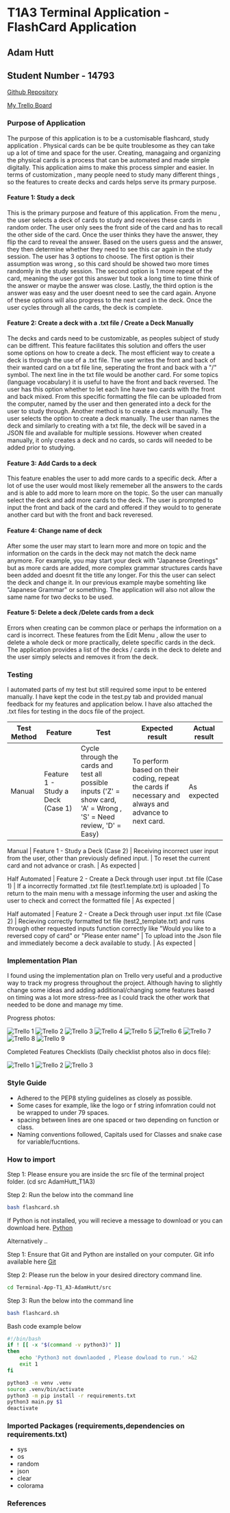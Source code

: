# T1A3 Terminal Application - FlashCard Application
## Adam Hutt 
## Student Number - 14793

[Github Repository](https://github.com/huttadam/Terminal-App-T1_A3-AdamHutt)

[My Trello Board](https://trello.com/b/klaHSd9M/terminal-application-coder-aca)

### Purpose of Application
The purpose of this application is to be a customisable flashcard, study application . Physical cards can be
be quite troublesome as they can take up a lot of time and space for the user. Creating, managaing and organizing the physical cards is a process that can be automated and made simple digitally. This application aims to make this process simpler and easier. In terms of customization , many people need to study many different things , so the features to create decks and cards helps serve its prmary purpose.


#### Feature 1: Study a deck
This is the primary purpose and feature of this application. From the menu , the user selects a deck of cards to study and receives these cards in random order. The user only sees the front side of the card and has to recall the other side of the card. Once the user thinks they have the answer, they flip the card to reveal the answer. Based on the users guess and the answer, they then determine whether they need to see this car again in the study session. The user has 3 options to choose. The first option is their assumption was wrong , so this card should be showed two more times  randomly in the study session. The second option is 1 more repeat of the card, meaning the user got this answer but took a long time to time think of the answer or maybe the answer was close. Lastly, the third option is the answer was easy and the user doesnt need to see the card again. Anyone of these options will also progress to the next card in the deck. Once the user cycles through all the cards, the deck is complete.


#### Feature 2: Create a deck with a .txt file / Create a Deck Manually
The decks and cards need to be customizable, as peoples subject of study can be diffrent. This feature facilitates this solution and offers the user some options on how to create a deck. 
The most efficient way to create a deck is through the use of a .txt file. The user writes the front and back of their wanted card on a txt file line, seperating the front and back with a "/" symbol. The next line in the txt file would be another card. For some topics (language vocabulary) it is useful to have the front and back reversed. The user has this option whether to let each line have two cards with the front and back mixed. From this specific formatting the file can be uploaded from the computer, named by the user and then generated into a deck for the user to study through. 
Another method is to create a deck manually. The user selects the option to create a deck manually. The user than names the deck and similarly to creating with a txt file, the deck will be saved in a JSON file and available for multiple sessions. However when created manually, it only creates a deck and no cards, so cards will needed to be added prior to studying.


#### Feature 3: Add Cards to a deck 
This feature enables the user to add more cards to a specific deck. After a lot of use the user would most likely rememeber all the answers to the cards and is able to add more to learn more on the topic. So the user can manually select the deck and add more cards to the deck. The user is prompted to input the front and back of the card and offered if they would to to generate another card but with the front and back reveresed.


#### Feature 4: Change name of deck 
After some the user may start to learn more and more on topic and the information on the cards in the deck may not match the deck name anymore. For example, you may start your deck with "Japanese Greetings" but as more cards are added, more complex grammar structures cards have been added and doesnt fit the title any longer. For this the user can select the deck and change it. In our previous example maybe somehting like "Japanese Grammar" or something. The application will also not allow the same name for two decks to be used.


#### Feature 5: Delete a deck /Delete cards from a deck
Errors when creating can be common place or perhaps the information on a card is incorrect. These features from the Edit Menu , allow the user to delete a whole deck or more practically, delete specific cards in the deck. The application provides a list of the decks / cards in the deck to delete and the user simply selects and removes it from the deck.


### Testing

I automated parts of my test but still required some input to be entered manually. I have kept the code in the test.py tab and provided manual feedback for my features and application below. I have also attached the .txt files for testing in the docs file of the project.

Test Method | Feature | Test | Expected result | Actual result 
--- | --- | --- | --- | ---
Manual | Feature 1 - Study a Deck (Case 1) |  Cycle through the cards and test all possible inputs ('Z' = show card, 'A' =  Wrong , 'S' = Need review, 'D' = Easy) | To perform based on their coding, repeat the cards if necessary and always and advance to next card. | As expected | 

Manual | Feature 1 - Study a Deck (Case 2) | Receiving incorrect user input from the user, other than previously defined input.  | To reset the current card and not advance or crash. | As expected |

Half Automated | Feature 2 - Create a Deck through user input .txt file (Case 1) | If a incorrectly formatted .txt file (test1.template.txt) is uploaded  | To return to the main menu with a message informing the user and  asking the user to check and correct the formatted file | As expected |

Half automated | Feature 2 - Create a Deck through user input .txt file  (Case 2) | Recieving correctly formatted txt file (test2_template.txt) and runs through other requested inputs function correctly like "Would you like to a reversed copy of card" or "Please enter name"  | To upload into the Json file and immediately become a deck available to study. | As expected |


### Implementation Plan

I found using the implementation plan on Trello very useful and a productive way to track my progress throughout the project. Although having to slightly change some ideas and adding additional/changing some features based on timing was a lot more stress-free as I could track the other work that needed to be done and manage my time.

Progress photos:

![Trello 1](/docs/Trello/D1-1.png)
![Trello 2](/docs/Trello/D2-2.png)
![Trello 3](/docs/Trello/D3%20-1.png)
![Trello 4](/docs/Trello/D4-1.png)
![Trello 5](/docs/Trello/D5%20-1.png)
![Trello 6](/docs/Trello/D6-1.png)
![Trello 7](/docs/Trello/D7-1.png)
![Trello 8](/docs/Trello/D8-1.png)
![Trello 9](/docs/Trello/completed.png)


Completed Features Checklists (Daily checklist photos also in docs file):

![Trello 1](/docs/Trello/D10-2.png)
![Trello 2](/docs/Trello/D10-4.png)
![Trello 3](/docs/Trello/D10-5.png)


### Style Guide
* Adhered to the PEP8 styling guidelines as closely as possible.
* Some cases for example, like the logo or f string infomration could not be wrapped to under 79 spaces.
* spacing between lines are one spaced or two depending on function or class.
* Naming conventions followed, Capitals used for Classes and snake case for variable/fucntions.


### How to import

Step 1:
Please ensure you are inside the src file of the terminal project folder. (cd src AdamHutt_T1A3) 

Step 2:
Run the below into the command line
```bash
bash flashcard.sh
```
If Python is not installed, you will recieve a message to download or you can download here. [Python](https://www.python.org/downloads/release/python-3107/)

Alternatively ..

Step 1:
Ensure that Git and Python are installed on your computer. Git info available here [Git](https://github.com/git-guides/install-git)

Step 2:
Please run the below in your desired directory command line.
```bash
cd Terminal-App-T1_A3-AdamHutt/src
```
Step 3:
Run the below into the command line
```bash
bash flashcard.sh
```

Bash code example below
```bash
#!/bin/bash
if ! [[ -x "$(command -v python3)" ]]
then
    echo 'Python3 not downlaoded , Please dowload to run.' >&2
    exit 1
fi

python3 -m venv .venv
source .venv/bin/activate
python3 -m pip install -r requirements.txt
python3 main.py $1
deactivate
```

### Imported Packages (requirements,dependencies on requirements.txt)

* sys
* os
* random
* json
* clear
* colorama


### References
